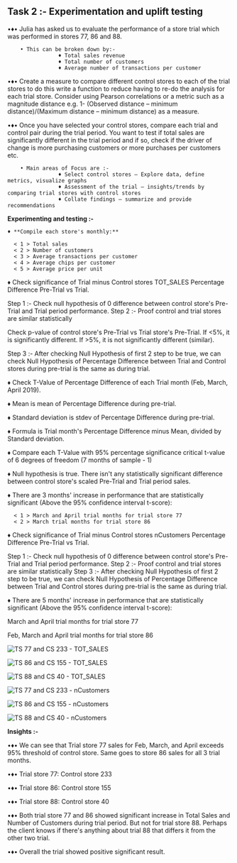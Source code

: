 ## Task 2 :- Experimentation and uplift testing

•♦• Julia has asked us to evaluate the performance of a store trial which was performed in stores 77, 86 and 88.

        • This can be broken down by:-
                    ♦ Total sales revenue
                    ♦ Total number of customers
                    ♦ Average number of transactions per customer
                    
•♦• Create a measure to compare different control stores to each of the trial stores to do this write a function to reduce having to re-do the analysis for each trial store. Consider using Pearson correlations or a metric such as a magnitude distance e.g. 1- (Observed distance – minimum distance)/(Maximum distance – minimum distance) as a measure.

•♦• Once you have selected your control stores, compare each trial and control pair during the trial period. You want to test if total sales are significantly different in the trial period and if so, check if the driver of change is more purchasing customers or more purchases per customers etc.

        • Main areas of Focus are :-
                    ♦ Select control stores – Explore data, define metrics, visualize graphs
                    ♦ Assessment of the trial – insights/trends by comparing trial stores with control stores
                    ♦ Collate findings – summarize and provide recommendations


**Experimenting and testing :-**

    ♦ **Compile each store's monthly:**
      
      < 1 > Total sales
      < 2 > Number of customers
      < 3 > Average transactions per customer
      < 4 > Average chips per customer
      < 5 > Average price per unit

♦ Check significance of Trial minus Control stores TOT_SALES Percentage Difference Pre-Trial vs Trial.

Step 1 :- Check null hypothesis of 0 difference between control store's Pre-Trial and Trial period performance.
Step 2 :- Proof control and trial stores are similar statistically

Check p-value of control store's Pre-Trial vs Trial store's Pre-Trial. If <5%, it is significantly different. If >5%, it is not significantly different (similar).

Step 3 :- After checking Null Hypothesis of first 2 step to be true, we can check Null Hypothesis of Percentage Difference between Trial and Control stores during pre-trial is the same as during trial.

  ♦ Check T-Value of Percentage Difference of each Trial month (Feb, March, April 2019).

  ♦ Mean is mean of Percentage Difference during pre-trial.

  ♦ Standard deviation is stdev of Percentage Difference during pre-trial.

  ♦ Formula is Trial month's Percentage Difference minus Mean, divided by Standard deviation.

  ♦ Compare each T-Value with 95% percentage significance critical t-value of 6 degrees of freedom (7 months of sample - 1)

  ♦ Null hypothesis is true. There isn't any statistically significant difference between control store's scaled Pre-Trial and Trial period sales.

  ♦ There are 3 months' increase in performance that are statistically significant (Above the 95% confidence interval t-score):
  
      < 1 > March and April trial months for trial store 77
      < 2 > March trial months for trial store 86
  
  ♦ Check significance of Trial minus Control stores nCustomers Percentage Difference Pre-Trial vs Trial.

Step 1 :- Check null hypothesis of 0 difference between control store's Pre-Trial and Trial period performance.
Step 2 :- Proof control and trial stores are similar statistically
Step 3 :- After checking Null Hypothesis of first 2 step to be true, we can check Null Hypothesis of Percentage Difference between Trial and Control stores during pre-trial is the same as during trial.

  ♦ There are 5 months' increase in performance that are statistically significant (Above the 95% confidence interval t-score):
  
March and April trial months for trial store 77

Feb, March and April trial months for trial store 86

![TS 77 and CS 233 - TOT_SALES](https://user-images.githubusercontent.com/27211670/182024443-92dd6ab6-9351-4933-bca4-026d54193fd9.png)

![TS 86 and CS 155 - TOT_SALES](https://user-images.githubusercontent.com/27211670/182024457-a55adbcb-c5fe-43f6-a237-1675c93517ce.png)

![TS 88 and CS 40 - TOT_SALES](https://user-images.githubusercontent.com/27211670/182024474-cbc431d6-5f6e-4038-939c-21dbde3a945d.png)


![TS 77 and CS 233 - nCustomers](https://user-images.githubusercontent.com/27211670/182024498-b3c04c67-8a1f-47d4-8055-5e83a33c3897.png)

![TS 86 and CS 155 - nCustomers](https://user-images.githubusercontent.com/27211670/182024507-c5f80354-3c76-468c-b4d1-3bfa3249564e.png)

![TS 88 and CS 40 - nCustomers](https://user-images.githubusercontent.com/27211670/182024523-3db0cbcb-74a8-45e0-8913-339fd901d15e.png)


**Insights :-**

•♦• We can see that Trial store 77 sales for Feb, March, and April exceeds 95% threshold of control store. Same goes to store 86 sales for all 3 trial months.

•♦• Trial store 77: Control store 233

•♦• Trial store 86: Control store 155

•♦• Trial store 88: Control store 40

•♦• Both trial store 77 and 86 showed significant increase in Total Sales and Number of Customers during trial period. But not for trial store 88. Perhaps the client knows if there's anything about trial 88 that differs it from the other two trial.

•♦• Overall the trial showed positive significant result.
